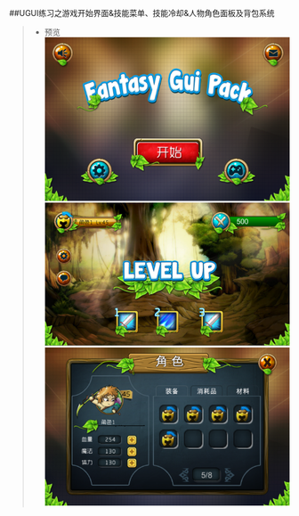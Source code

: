 ##UGUI练习之游戏开始界面&技能菜单、技能冷却&人物角色面板及背包系统      
>* 预览  
![](./Previews/1.png)  
![](./Previews/2.png)  
![](./Previews/3.png)

